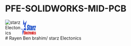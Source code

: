 # PFE-SOLIDWORKS-MID-PCB
<div style="display:flex; flex-direction : rows ;">
<img src="https://rayen311.github.io/assets/images/favicon.png" width="50" alt="starz Electonics"></a></p>
<img src="https://raw.githubusercontent.com/RAYEN311/Starz-Electonics-BMS-App/main/assets/snack-icon.png" width="50" alt="starz Electonics"></a></p>
</div>
# Rayen Ben brahim/ starz Electonics 
